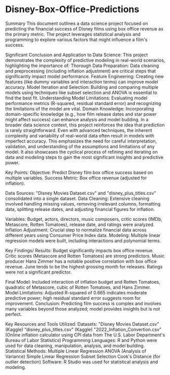 # Disney-Box-Office-Predictions

Summary
This document outlines a data science project focused on predicting the financial success of Disney films using box office revenue as the primary metric. The project leverages statistical analysis and programming to explore various factors that might influence a film's success.

Significant Conclusion and Application to Data Science:
This project demonstrates the complexity of predictive modeling in real-world scenarios, highlighting the importance of:
Thorough Data Preparation: Data cleaning and preprocessing (including inflation adjustment) are critical steps that significantly impact model performance.
Feature Engineering: Creating new features (like dummy variables and interaction terms) can improve model accuracy.
Model Iteration and Selection: Building and comparing multiple models using techniques like subset selection and ANOVA is essential to find the best fit.
Understanding Model Limitations: Evaluating model performance metrics (R-squared, residual standard error) and recognizing the limitations of the model are vital.
Domain Knowledge: Incorporating domain-specific knowledge (e.g., how film release dates and star power might affect success) can enhance analysis and model building.
In a broader data science context, this project reinforces the idea that prediction is rarely straightforward. Even with advanced techniques, the inherent complexity and variability of real-world data often result in models with imperfect accuracy. This emphasizes the need for careful interpretation, validation, and understanding of the assumptions and limitations of any model. It also showcases the cyclical process of refining and iterating on data and modeling steps to gain the most significant insights and predictive power.

Key Points:
Objective: Predict Disney film box office success based on multiple variables.
Success Metric: Box office revenue (adjusted for inflation).

Data Sources: "Disney Movies Dataset.csv" and "disney_plus_titles.csv" consolidated into a single dataset.
Data Cleaning: Extensive cleaning involved handling missing values, removing irrelevant columns, formatting data, splitting release dates, and adjusting financial figures for inflation.

Variables: Budget, actors, directors, music composers, critic scores (IMDb, Metascore, Rotten Tomatoes), release date, and ratings were analyzed.
Inflation Adjustment: Crucial step to normalize financial data across different years using Consumer Price Index data.
Modeling: Multiple linear regression models were built, including interactions and polynomial terms.

Key Findings/ Results:
Budget significantly impacts box office revenue.
Critic scores (Metascore and Rotten Tomatoes) are strong predictors.
Music producer Hans Zimmer has a notable positive correlation with box office revenue.
June tends to be the highest grossing month for releases.
Ratings were not a significant predictor.

Final Model: Included interaction of inflation budget and Rotten Tomatoes, quadratic of Metascore, cubic of Rotten Tomatoes, and Hans Zimmer.
Model Limitations: Adjusted R-squared of 0.665 indicates moderate predictive power; high residual standard error suggests room for improvement.
Conclusion: Predicting film success is complex and involves many variables beyond those analyzed; model provides insights but is not perfect.

Key Resources and Tools Utilized:
Datasets:
"Disney Movies Dataset.csv" (Kaggle)
"disney_plus_titles.csv" (Kaggle)
"2022_Inflation_Convertion.csv" (Online inflation calculator using CPI data from The U.S. Labor Department's Bureau of Labor Statistics)
Programming Languages: R and Python were used for data cleaning, manipulation, analysis, and model building.
Statistical Methods:
Multiple Linear Regression
ANOVA (Analysis of Variance)
Simple Linear Regression
Subset Selection
Cook's Distance (for outlier detection)
Software: R Studio was used for statistical analysis and modeling.
